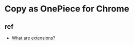 # Copy as OnePiece for Chrome #

## ref ##
* [What are extensions?](https://developer.chrome.com/extensions)